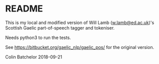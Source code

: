 # README #

This is my local and modified version of Will Lamb (w.lamb@ed.ac.uk)'s Scottish Gaelic part-of-speech tagger and tokeniser.

Needs python3 to run the tests.

See https://bitbucket.org/gaelic_nlp/gaelic_pos/ for the original version.

Colin Batchelor
2018-09-21
